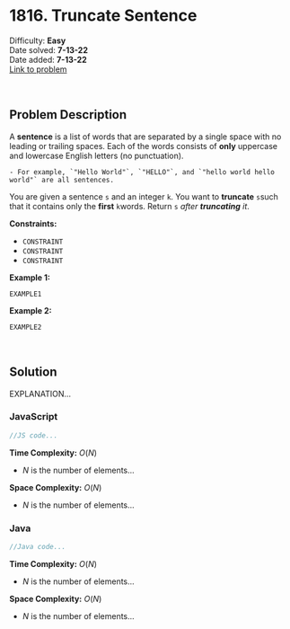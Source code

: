 # 1816. Truncate Sentence

Difficulty: **Easy**  
Date solved: **7-13-22**  
Date added: **7-13-22**  
[Link to problem](https://leetcode.com/problems/truncate-sentence/)

<br>

## Problem Description

A **sentence** is a list of words that are separated by a single space with no leading or trailing spaces. Each of the words consists of **only** uppercase and lowercase English letters (no punctuation).

    - For example, `"Hello World"`, `"HELLO"`, and `"hello world hello world"` are all sentences.

You are given a sentence `s​​​​​​` and an integer `k​​​​​​`. You want to **truncate** `s​​​​​​` such that it contains only the **first** `k​​​​​​` words. Return `s​​​​​​` *after **truncating** it*.

**Constraints:**

- `CONSTRAINT`
- `CONSTRAINT`
- `CONSTRAINT`

**Example 1:**

```
EXAMPLE1
```

**Example 2:**

```
EXAMPLE2
```

<br>

## Solution

EXPLANATION...

### **JavaScript**

```js
//JS code...
```

**Time Complexity:** $O(N)$
- $N$ is the number of elements...

**Space Complexity:** $O(N)$
- $N$ is the number of elements...

### **Java**

```java
//Java code...
```

**Time Complexity:** $O(N)$
- $N$ is the number of elements...

**Space Complexity:** $O(N)$
- $N$ is the number of elements...